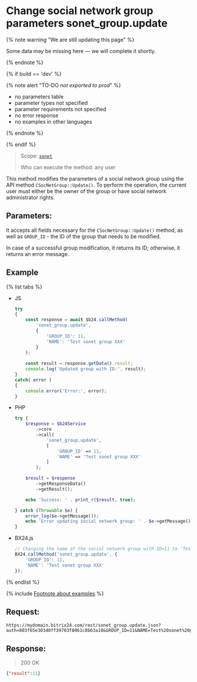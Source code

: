 # Change social network group parameters sonet_group.update

{% note warning "We are still updating this page" %}

Some data may be missing here — we will complete it shortly.

{% endnote %}

{% if build == 'dev' %}

{% note alert "TO-DO _not exported to prod_" %}

- no parameters table
- parameter types not specified
- parameter requirements not specified
- no error response
- no examples in other languages

{% endnote %}

{% endif %}

> Scope: [`sonet`](../scopes/permissions.md)
>
> Who can execute the method: any user

This method modifies the parameters of a social network group using the API method `CSocNetGroup::Update()`. To perform the operation, the current user must either be the owner of the group or have social network administrator rights.

## Parameters:

It accepts all fields necessary for the `CSocNetGroup::Update()` method, as well as `GROUP_ID` - the ID of the group that needs to be modified.

In case of a successful group modification, it returns its ID; otherwise, it returns an error message.

## Example

{% list tabs %}

- JS

    ```js
    try
    {
    	const response = await $b24.callMethod(
    		'sonet_group.update',
    		{
    			'GROUP_ID': 11,
    			'NAME': 'Test sonet group XXX'
    		}
    	);
    	
    	const result = response.getData().result;
    	console.log('Updated group with ID:', result);
    }
    catch( error )
    {
    	console.error('Error:', error);
    }
    ```

- PHP

    ```php
    try {
        $response = $b24Service
            ->core
            ->call(
                'sonet_group.update',
                [
                    'GROUP_ID' => 11,
                    'NAME' => 'Test sonet group XXX'
                ]
            );
    
        $result = $response
            ->getResponseData()
            ->getResult();
    
        echo 'Success: ' . print_r($result, true);
    
    } catch (Throwable $e) {
        error_log($e->getMessage());
        echo 'Error updating social network group: ' . $e->getMessage();
    }
    ```

- BX24.js

    ```js
    // Changing the name of the social network group with ID=11 to 'Test sonet group XXX'
    BX24.callMethod('sonet_group.update', {
        'GROUP_ID': 11,
        'NAME': 'Test sonet group XXX'
    });
    ```

{% endlist %}

{% include [Footnote about examples](../../_includes/examples.md) %}

## Request:

```
https://mydomain.bitrix24.com/rest/sonet_group.update.json?auth=803f65e30340ff39703f8061c8b63a10&GROUP_ID=11&NAME=Test%20sonet%20group%20XXX
```

## Response:

>200 OK

```json
{"result":11}
```